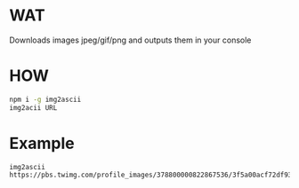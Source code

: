 # WAT
Downloads images jpeg/gif/png and outputs them in your console

# HOW
```bash
npm i -g img2ascii
img2acii URL
```
# Example
```
img2ascii https://pbs.twimg.com/profile_images/378800000822867536/3f5a00acf72df93528b6bb7cd0a4fd0c.jpeg
```
